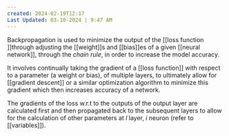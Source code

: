 ```yaml
---
created: 2024-02-19T12:17
Last Updated: 03-10-2024 | 9:47 AM
---
```

Backpropagation is used to minimize the output of the [[loss function ]]through adjusting the [[weight]]s and [[bias]]es of a given [[neural network]], through the *chain rule*, in order to increase the model accuracy.

It involves continually taking the gradient of a [[loss function]] with respect to a parameter (a weight or bias), of multiple layers, to ultimately allow for [[gradient descent]] or a similar optimization algorithm to minimize this gradient which then increases accuracy of a network.

The gradients of the loss w.r.t to the outputs of the output layer are calculated first and then propagated back to the subsequent layers to allow for the calculation of other parameters at $l$ layer, $i$ neuron (refer to [[variables]]).
